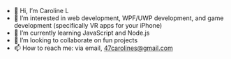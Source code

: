 - 👋 Hi, I’m Caroline L
- 👀 I’m interested in web development, WPF/UWP development, and game development (specifically VR apps for your iPhone)
- 🌱 I’m currently learning JavaScript and Node.js
- 💞️ I’m looking to collaborate on fun projects
- 📫 How to reach me: via email, 47carolines@gmail.com
<!---
47carolines/47carolines is a ✨ special ✨ repository because its `README.md` (this file) appears on your GitHub profile.
You can click the Preview link to take a look at your changes.
--->
